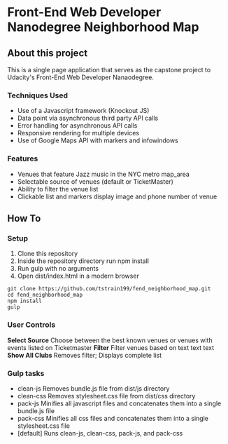 <!-- Heading -->
# Front-End Web Developer Nanodegree Neighborhood Map

## About this project
This is a single page application that serves as the capstone project to Udacity's Front-End Web Developer Nanaodegree.

### Techniques Used
* Use of a Javascript framework (Knockout JS)
* Data point via asynchronous third party API calls
* Error handling for asynchronous API calls
* Responsive rendering for multiple devices
* Use of Google Maps API with markers and infowindows

### Features
* Venues that feature Jazz music in the NYC metro map_area
* Selectable source of venues (default or TicketMaster)
* Ability to filter the venue list
* Clickable list and markers display image and phone number of venue

## How To

### Setup
1. Clone this repository
1. Inside the repository directory run npm install
1. Run gulp with no arguments
1. Open dist/index.html in a modern browser

```
git clone https://github.com/tstrain199/fend_neighborhood_map.git
cd fend_neighborhood_map
npm install
gulp
```

### User Controls
__Select Source__  Choose between the best known venues or venues with events listed on Ticketmaster
__Filter__ Filter venues based on text text text
__Show All Clubs__  Removes filter; Displays complete list


### Gulp tasks
* clean-js    Removes bundle.js file from dist/js directory
* clean-css   Removes stylesheet.css file from dist/css directory
* pack-js     Minifies all javascript files and concatenates them into a single bundle.js file
* pack-css    Minifies all css files and concatenates them into a single stylesheet.css file
* [default]   Runs clean-js, clean-css, pack-js, and pack-css
